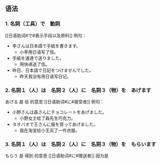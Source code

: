 ## 语法
### 1. 名詞（工具）で　動詞
[[日语助词#で#表示手段以及原料]]
例句：
- 李さんは日本語で手紙を書きます。
	- 小李用日语写了信。
- 手紙を速達で送りました。
	- 用快递送了信。
- 昨日、日本語で日記をつけませんでした。
	- 昨天我没有用日语写日记。
### 2. 名詞１（人）は　名詞２（人）に　名詞３（物）を　あげます
あげる 是 给 的意思
[[日语助词#に#接受者]]
例句：
- 小野さんは森さんにチョコレートをあげました。
	- 小野女士给了森先生巧克力。
- タオバオで王さんに服を買ってあげました。
	- 我在淘宝给小王买了一件衣服。
### 3. 名詞１（人）は　名詞２（人）に　名詞３（物）を　もらいます
もらう 是 得到 的意思
[[日语助词#に#赠送者]]
因为是